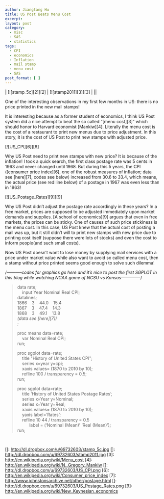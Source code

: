 ```yaml
---
author: Jiangtang Hu
title: US Post Beats Menu Cost
excerpt:
layout: post
category:
  - misc
  - SAS
  - statistics
tags:
  - CPI
  - economics
  - Inflation
  - mail stamp
  - menu cost
  - SAS
post_format: [ ]
---
```

| [![stamp_5c][2]][2] | [![stamp2011][3]][3] |
||

One of the interesting observations in my first few months in US: there is no price printed in the new mail stamps!

It is interesting because as a former student of economics, I think US Post system did a nice attempt to beat the so called “[menu cost][3]” which should honor to Harvard economist [Mankiw][4]. Literally the menu cost is the cost of a restaurant to print new menus due to price adjustment. In this story, it is the cost of US Post to print new stamps with adjusted price.

[![US_CPI][6]][6]

Why US Post need to print new stamps with new price? It is because of the inflation! I took a quick search, the first class postage rate was 5 cents in 1963 and never changed until 1968. But during this 5 years, the CPI ([consumer price index][6], one of the robust measures of inflation; data see [here][7], codes see below) increased from 30.6 to 33.4, which means, the actual price (see red line below) of a postage in 1967 was even less than in 1963! 

[![US_Postage_Rates][9]][9]

Why US Post didn’t adjust the postage rate accordingly in these years? In a free market, prices are supposed to be adjusted immediately upon market demands and supplies. [A school of economics][9] argues that even in free markets, the prices can be sticky. One of causes of such price stickiness is the menu cost. In this case, US Post knew that the actual cost of posting a mail was up, but it still didn’t will to print new stamps with new price due to printing cost itself (suppose there were lots of stocks) and even the cost to inform people(and such small costs).

Now US Post doesn’t want to lose money by supplying mail services with a price under market value while also want to avoid so called menu cost, then a stamp without price printed seems good enough to solve such dilemma!

/*———–codes for graphics go here and it’s nice to post the first SGPLOT in this blog while watching NCAA game of NCSU vs Kansas————–*/

> data rate;   
>     input Year Nominal Real CPI;   
> datalines;   
> 1866    3    44.0    15.4   
> 1867    3    47.4    14.3   
> 1868    3    49.1    13.8   
> *(data see *[*here*][7]*)*   
> ;
> 
> proc means data=rate;   
>     var Nominal Real CPI;   
> run;
> 
> proc sgplot data=rate;   
>     title "History of United States CPI";   
>     series x=year y=cpi;   
>     xaxis values= (1870 to 2010 by 10);   
>     refline 100 / transparency = 0.5;   
> run;
> 
> proc sgplot data=rate;   
>     title ‘History of United States Postage Rates’;   
>     series x=Year y=Nominal;   
>     series x=Year y=Real;   
>     xaxis values= (1870 to 2010 by 10);   
>     yaxis label=’Rates’;   
>     refline 10 44 / transparency = 0.5    
>           label = (‘Nominal (Mean)’ ‘Real (Mean)’);   
> run;

 

 []: http://dl.dropbox.com/u/69732603/stamp_5c.jpg
 []: http://dl.dropbox.com/u/69732603/stamp2011.jpg
 [3]: http://en.wikipedia.org/wiki/Menu_cost
 [4]: http://en.wikipedia.org/wiki/N._Gregory_Mankiw
 []: http://dl.dropbox.com/u/69732603/US_CPI.png
 [6]: http://en.wikipedia.org/wiki/Consumer_price_index
 [7]: http://www.johnstonsarchive.net/other/postage.html
 []: http://dl.dropbox.com/u/69732603/US_Postage_Rates.png
 [9]: http://en.wikipedia.org/wiki/New_Keynesian_economics